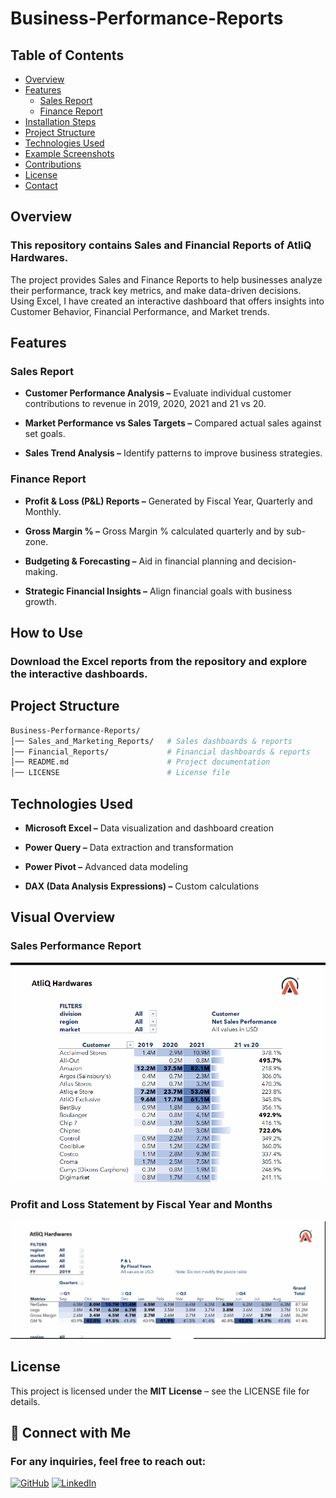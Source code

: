 # Business-Performance-Reports

## Table of Contents
- [Overview](#overview)
- [Features](#features)
  - [Sales Report](#sales-report)
  - [Finance Report](#finance-report)
- [Installation Steps](#installation-steps)
- [Project Structure](#project-structure)
- [Technologies Used](#technologies-used)
- [Example Screenshots](#example-screenshots)
- [Contributions](#contributions)
- [License](#license)
- [Contact](#contact)

## Overview
### **This repository contains Sales and Financial Reports of AtliQ Hardwares.**

The project provides Sales and Finance Reports to help businesses analyze their performance, track key metrics, and make data-driven decisions. Using Excel, I have created an interactive dashboard that offers insights into Customer Behavior, Financial Performance, and Market trends.

## Features

### Sales Report
- **Customer Performance Analysis –** Evaluate individual customer contributions to revenue in 2019, 2020, 2021 and 21 vs 20.

- **Market Performance vs Sales Targets –** Compared actual sales against set goals.

- **Sales Trend Analysis –** Identify patterns to improve business strategies.

### Finance Report
- **Profit & Loss (P&L) Reports –** Generated by Fiscal Year, Quarterly and Monthly.

- **Gross Margin % –** Gross Margin % calculated quarterly and by sub-zone.

- **Budgeting & Forecasting –** Aid in financial planning and decision-making.

- **Strategic Financial Insights –** Align financial goals with business growth.


## How to Use

### **Download the Excel reports from the repository and explore the interactive dashboards.**


## Project Structure
```bash
Business-Performance-Reports/
│── Sales_and_Marketing_Reports/   # Sales dashboards & reports
│── Financial_Reports/             # Financial dashboards & reports
│── README.md                      # Project documentation
│── LICENSE                        # License file
```


## Technologies Used
- **Microsoft Excel –** Data visualization and dashboard creation

- **Power Query –** Data extraction and transformation

- **Power Pivot –** Advanced data modeling

- **DAX (Data Analysis Expressions) –** Custom calculations


## Visual Overview

### Sales Performance Report
![Sales Performance Report](images/Net_Sales_Performance_Report.gif)

### Profit and Loss Statement by Fiscal Year and Months
![Profit_and_Loss_By_Fiscal_Year_and_Months](images/Profit_and_Loss_By_Fiscal_Year_and_Months.gif)


## License
This project is licensed under the **MIT License** – see the LICENSE file for details.

## 🔗 Connect with Me

### For any inquiries, feel free to reach out:

[![GitHub](https://img.shields.io/badge/GitHub-Profile-blue?logo=github)](https://github.com/Rohit-Phoenix)
[![LinkedIn](https://img.shields.io/badge/LinkedIn-Profile-blue?logo=linkedin)](https://www.linkedin.com/in/rohit-kumar-56188519/)

